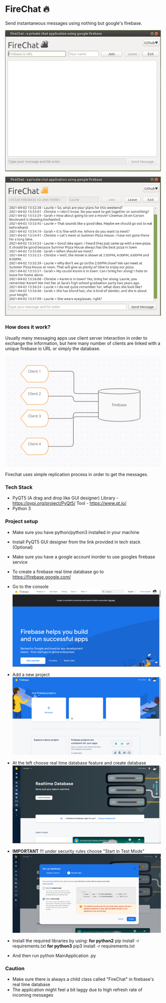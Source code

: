 # FireChat 🔥

Send instantaneous messages using nothing but google's firebase.

![github-small](https://github.com/Santhoshlm10/FireChat-Python/blob/main/FireChat/images/MainApp1.png)

![alt text](https://github.com/Santhoshlm10/FireChat-Python/blob/master/images/MainApp2.png?raw=true)






### How does it work?
Usually many messaging apps use client server interaction in order to exchange the information, but here many number of clients are linked with a unique firebase io URL or simply the database.

![alt text](https://github.com/Santhoshlm10/FireChat-Python/blob/master/images/Structure.png?raw=true)

Firechat uses simple replication process in order to get the messages.



### Tech Stack
- PyQT5 (A drag and drop like GUI designer)
   Library - https://pypi.org/project/PyQt5/
   Tool - https://www.qt.io/
- Python 3

### Project setup
- Make sure you have python/python3 installed in your machine
- Install PyQT5 GUI designer from the link provided in tech stack (Optional)
- Make sure you have a google account inorder to use googles firebase service
- To create a firebase real time database go to https://firebase.google.com/ 
- Go to the console
![alt text](https://github.com/Santhoshlm10/FireChat-Python/blob/master/images/Firebase1.png?raw=true)

- Add a new project 
![alt text](https://github.com/Santhoshlm10/FireChat-Python/blob/master/images/Firebase2.png?raw=true)

- At the left choose real time database feature and create database
![alt text](https://github.com/Santhoshlm10/FireChat-Python/blob/master/images/Firebase3.png?raw=true)


-  **IMPORTANT** !!!  under security rules choose "Start in Test Mode"
![alt text](https://github.com/Santhoshlm10/FireChat-Python/blob/master/images/Firebase4.png?raw=true)


- Install the required libraries by using: 
				**for python2**
				pip install -r requirements.txt
				**for python3** 
				pip3 install -r requirements.txt
- And then run python MainApplication .py 

### Caution
- Make sure there is always a child class called "FireChat" in firebase's real time database
- The application might feel a bit laggy due to high refresh rate of incoming messages

